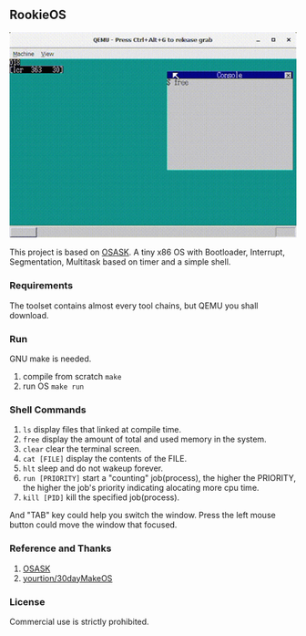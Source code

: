 ## RookieOS
<p align="center">
<img src="https://raw.githubusercontent.com/QueenShark/PhotosSetNew/main/20210326210512.gif"/>
</p>
This project is based on <a href="https://ja.wikipedia.org/wiki/OSASK">OSASK</a>. A tiny x86 OS with Bootloader, Interrupt, Segmentation, Multitask based on timer and a simple shell.

### Requirements
The toolset contains almost every tool chains, but QEMU you shall download.

### Run
GNU make is needed.
1. compile from scratch ``make``
2. run OS ``make run``

### Shell Commands
1. ``ls`` display files that linked at compile time.
2. ``free`` display the amount of total and used memory in the system.
3. ``clear`` clear the terminal screen.
4. ``cat [FILE]`` display the contents of the FILE.
5. ``hlt`` sleep and do not wakeup forever.
6. ``run [PRIORITY]`` start a "counting" job(process), the higher the PRIORITY, the higher the job's priority indicating alocating more cpu time.
7. ``kill [PID]`` kill the specified job(process).

And "TAB" key could help you switch the window. Press the left mouse button could move the window that focused.

### Reference and Thanks
1. <a href="https://ja.wikipedia.org/wiki/OSASK">OSASK</a>
2. <a href="https://github.com/yourtion/30dayMakeOS">yourtion/30dayMakeOS</a>

### License
Commercial use is strictly prohibited.
